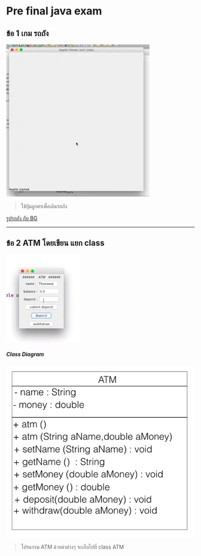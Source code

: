 # Pre final java exam
##  ข้อ 1 เกม รถถัง
![ screenshot](pic/pre1.gif)


 > ใช้ปุ่มลูกศรเพื่อเดินรถถัง


[รูปรถถัง กับ BG](https://goo.gl/photos/2CRpaccnpGDcjEjU7)




***
## ข้อ 2 ATM โดยเขียน แยก class
![ screenshot](pic/pre2.gif)
<br>
##### Class Diagram
![ screenshot](pic/pre-di.png)

> โปรแกรม ATM ด้วยค่าต่างๆ จะเก็บไปที่ class ATM
